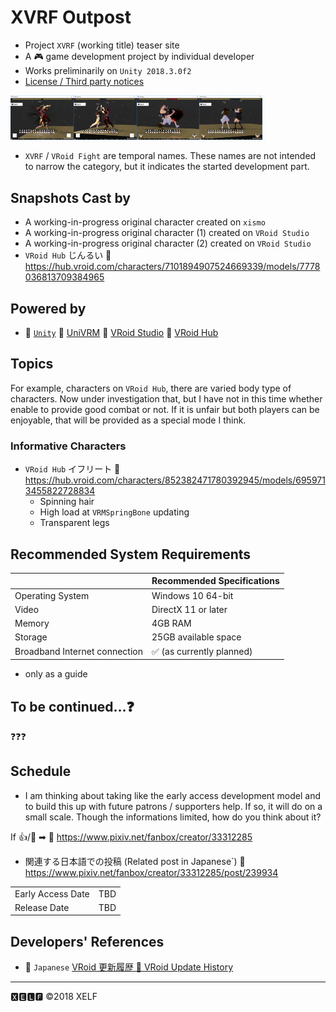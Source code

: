 # XVRF Outpost
* Project `XVRF` (working title) teaser site
* A 🎮 game development project by individual developer
* Works preliminarily on `Unity 2018.3.0f2`
* [License / Third party notices](LICENSE.md)

<img src="snapshot/XVRF2018-12-21-00.png" width="20%"/><img src="snapshot/XVRF2018-12-21-01.png" width="20%"/><img src="snapshot/XVRF2018-12-21-02.png" width="20%"/><img src="snapshot/XVRF2018-12-21-03.png" width="20%"/>

* `XVRF` / `VRoid Fight` are temporal names.
These names are not intended to narrow the category, but it indicates the started development part.

## Snapshots Cast by

* A working-in-progress original character created on `xismo`
* A working-in-progress original character (1) created on `VRoid Studio`
* A working-in-progress original character (2) created on `VRoid Studio`
* `VRoid Hub` じんるい 🔗 https://hub.vroid.com/characters/7101894907524669339/models/7778036813709384965

## Powered by

* 🔗 [`Unity`](https://unity3d.com/) 🔗 [UniVRM](https://github.com/dwango/UniVRM) 🔗 [VRoid Studio](https://studio.vroid.com/) 🔗 [VRoid Hub](https://hub.vroid.com/)

## Topics

For example, characters on `VRoid Hub`, there are varied body type of characters. Now under investigation that, but I have not in this time whether enable to provide good combat or not. If it is unfair but both players can be enjoyable, that will be provided as a special mode I think.

### Informative Characters
* `VRoid Hub` イフリート 🔗 https://hub.vroid.com/characters/852382471780392945/models/6959713455822728834
  * Spinning hair
  * High load at `VRMSpringBone` updating
  * Transparent legs
## Recommended System Requirements

| |Recommended Specifications|
|----|----|
|Operating System|Windows 10 64-bit|
|Video|DirectX 11 or later|
|Memory|4GB RAM|
|Storage|25GB available space|
|Broadband Internet connection|✅ (as currently planned)|

* only as a guide

## To be continued…❓

❓❓❓

## Schedule
* I am thinking about taking like the early access development model and to build this up with future patrons / supporters help. If so, it will do on a small scale. Though the informations limited, how do you think about it?

If 👍/📧 ➡ 🔗 https://www.pixiv.net/fanbox/creator/33312285

* 関連する日本語での投稿 (Related post in Japanese`) 🔗 https://www.pixiv.net/fanbox/creator/33312285/post/239934

|||
|----|----|
|Early Access Date|TBD|
|Release Date|TBD|

## Developers' References

* 🔗 `Japanese` [VRoid 更新履歴 🌟 VRoid Update History](https://twitter.com/i/moments/1038317938049134592)

--------
🆇🅴🅻🅵
©2018 XELF

